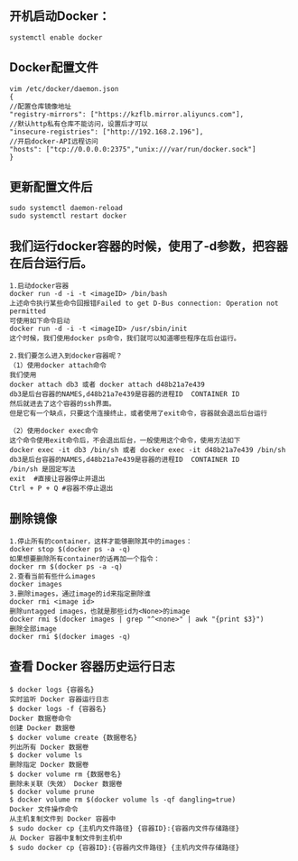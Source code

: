 ## 开机启动Docker：
    systemctl enable docker

## Docker配置文件
    vim /etc/docker/daemon.json
    {
    //配置仓库镜像地址
    "registry-mirrors": ["https://kzflb.mirror.aliyuncs.com"],
    //默认http私有仓库不能访问，设置后才可以
    "insecure-registries": ["http://192.168.2.196"],
    //开启docker-API远程访问
    "hosts": ["tcp://0.0.0.0:2375","unix:///var/run/docker.sock"]
    }

## 更新配置文件后
    sudo systemctl daemon-reload
    sudo systemctl restart docker
    
## 我们运行docker容器的时候，使用了-d参数，把容器在后台运行后。
    1.启动docker容器
    docker run -d -i -t <imageID> /bin/bash 
    上述命令执行某些命令回报错Failed to get D-Bus connection: Operation not permitted
    可使用如下命令启动
    docker run -d -i -t <imageID> /usr/sbin/init
    这个时候，我们使用docker ps命令，我们就可以知道哪些程序在后台运行。

    2.我们要怎么进入到docker容器呢？
    （1）使用docker attach命令
    我们使用
    docker attach db3 或者 docker attach d48b21a7e439 
    db3是后台容器的NAMES,d48b21a7e439是容器的进程ID  CONTAINER ID
    然后就进去了这个容器的ssh界面。
    但是它有一个缺点，只要这个连接终止，或者使用了exit命令，容器就会退出后台运行

    （2）使用docker exec命令
    这个命令使用exit命令后，不会退出后台，一般使用这个命令，使用方法如下
    docker exec -it db3 /bin/sh 或者 docker exec -it d48b21a7e439 /bin/sh
    db3是后台容器的NAMES,d48b21a7e439是容器的进程ID  CONTAINER ID
    /bin/sh 是固定写法
    exit  #直接让容器停止并退出
    Ctrl + P + Q #容器不停止退出

## 删除镜像
    1.停止所有的container，这样才能够删除其中的images：
    docker stop $(docker ps -a -q)
    如果想要删除所有container的话再加一个指令：
    docker rm $(docker ps -a -q)
    2.查看当前有些什么images
    docker images
    3.删除images，通过image的id来指定删除谁
    docker rmi <image id>
    删除untagged images，也就是那些id为<None>的image
    docker rmi $(docker images | grep "^<none>" | awk "{print $3}")
    删除全部image
    docker rmi $(docker images -q)

## 查看 Docker 容器历史运行日志
    $ docker logs {容器名}
    实时监听 Docker 容器运行日志
    $ docker logs -f {容器名}
    Docker 数据卷命令
    创建 Docker 数据卷
    $ docker volume create {数据卷名}
    列出所有 Docker 数据卷
    $ docker volume ls
    删除指定 Docker 数据卷
    $ docker volume rm {数据卷名}
    删除未关联（失效） Docker 数据卷
    $ docker volume prune
    $ docker volume rm $(docker volume ls -qf dangling=true)
    Docker 文件操作命令
    从主机复制文件到 Docker 容器中
    $ sudo docker cp {主机内文件路径} {容器ID}:{容器内文件存储路径}
    从 Docker 容器中复制文件到主机中
    $ sudo docker cp {容器ID}:{容器内文件路径} {主机内文件存储路径}